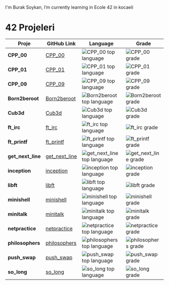 
I'm Burak Soykan, I’m currently learning in Ecole 42 in kocaeli

# 42 Projeleri

| Proje            | GitHub Link                                                                              | Language                                                                                                        | Grade                                                                                      |
|------------------|------------------------------------------------------------------------------------------|-----------------------------------------------------------------------------------------------------------------|--------------------------------------------------------------------------------------------|
| **CPP_00**       | [CPP_00](https://github.com/bruak/CPP_00.git)                                           | ![CPP_00 top language](https://img.shields.io/github/languages/top/bruak/CPP_00?style=flat-square)              | ![CPP_00 grade](https://img.shields.io/badge/:-100%25-success?style=flat-square&logo=42)   |
| **CPP_01**       | [CPP_01](https://github.com/bruak/CPP_01.git)                                           | ![CPP_01 top language](https://img.shields.io/github/languages/top/bruak/CPP_01?style=flat-square)              | ![CPP_01 grade](https://img.shields.io/badge/:-100%25-success?style=flat-square&logo=42)   |
| **CPP_09**       | [CPP_09](https://github.com/bruak/CPP_09.git)                                           | ![CPP_09 top language](https://img.shields.io/github/languages/top/bruak/CPP_09?style=flat-square)              | ![CPP_09 grade](https://img.shields.io/badge/:-100%25-success?style=flat-square&logo=42)   |
| **Born2beroot**  | [Born2beroot](https://github.com/bruak/Born2beroot.git)                                 | ![Born2beroot top language](https://img.shields.io/github/languages/top/bruak/Born2beroot?style=flat-square)    | ![Born2beroot grade](https://img.shields.io/badge/:-100%25-success?style=flat-square&logo=42)|
| **Cub3d**        | [Cub3d](https://github.com/bruak/Cub3d.git)                                             | ![Cub3d top language](https://img.shields.io/github/languages/top/bruak/Cub3d?style=flat-square)                | ![Cub3d grade](https://img.shields.io/badge/:-100%25-success?style=flat-square&logo=42)    |
| **ft_irc**       | [ft_irc](https://github.com/bruak/ft_irc.git)                                           | ![ft_irc top language](https://img.shields.io/github/languages/top/bruak/ft_irc?style=flat-square)              | ![ft_irc grade](https://img.shields.io/badge/:-100%25-success?style=flat-square&logo=42)   |
| **ft_printf**    | [ft_printf](https://github.com/bruak/ft_printf.git)                                     | ![ft_printf top language](https://img.shields.io/github/languages/top/bruak/ft_printf?style=flat-square)        | ![ft_printf grade](https://img.shields.io/badge/:-100%25-success?style=flat-square&logo=42)|
| **get_next_line**| [get_next_line](https://github.com/bruak/get_next_line.git)                             | ![get_next_line top language](https://img.shields.io/github/languages/top/bruak/get_next_line?style=flat-square)| ![get_next_line grade](https://img.shields.io/badge/:-100%25-success?style=flat-square&logo=42)|
| **inception**    | [inception](https://github.com/bruak/inception.git)                                     | ![inception top language](https://img.shields.io/github/languages/top/bruak/inception?style=flat-square)        | ![inception grade](https://img.shields.io/badge/:-100%25-success?style=flat-square&logo=42)|
| **libft**        | [libft](https://github.com/bruak/libft.git)                                            | ![libft top language](https://img.shields.io/github/languages/top/bruak/libft?style=flat-square)                | ![libft grade](https://img.shields.io/badge/:-100%25-success?style=flat-square&logo=42)    |
| **minishell**    | [minishell](https://github.com/bruak/minishell.git)                                     | ![minishell top language](https://img.shields.io/github/languages/top/bruak/minishell?style=flat-square)        | ![minishell grade](https://img.shields.io/badge/:-100%25-success?style=flat-square&logo=42)|
| **minitalk**     | [minitalk](https://github.com/bruak/minitalk.git)                                       | ![minitalk top language](https://img.shields.io/github/languages/top/bruak/minitalk?style=flat-square)          | ![minitalk grade](https://img.shields.io/badge/:-100%25-success?style=flat-square&logo=42) |
| **netpractice**  | [netpractice](https://github.com/bruak/netpractice.git)                                 | ![netpractice top language](https://img.shields.io/github/languages/top/bruak/netpractice?style=flat-square)    | ![netpractice grade](https://img.shields.io/badge/:-100%25-success?style=flat-square&logo=42)|
| **philosophers** | [philosophers](https://github.com/bruak/42-philosophers_dinner_problem.git)             | ![philosophers top language](https://img.shields.io/github/languages/top/bruak/42-philosophers_dinner_problem?style=flat-square)| ![philosophers grade](https://img.shields.io/badge/:-100%25-success?style=flat-square&logo=42)|
| **push_swap**    | [push_swap](https://github.com/bruak/push_swap.git)                                     | ![push_swap top language](https://img.shields.io/github/languages/top/bruak/push_swap?style=flat-square)        | ![push_swap grade](https://img.shields.io/badge/:-100%25-success?style=flat-square&logo=42)|
| **so_long**      | [so_long](https://github.com/bruak/so_long.git)                                         | ![so_long top language](https://img.shields.io/github/languages/top/bruak/so_long?style=flat-square)            | ![so_long grade](https://img.shields.io/badge/:-100%25-success?style=flat-square&logo=42)  |

